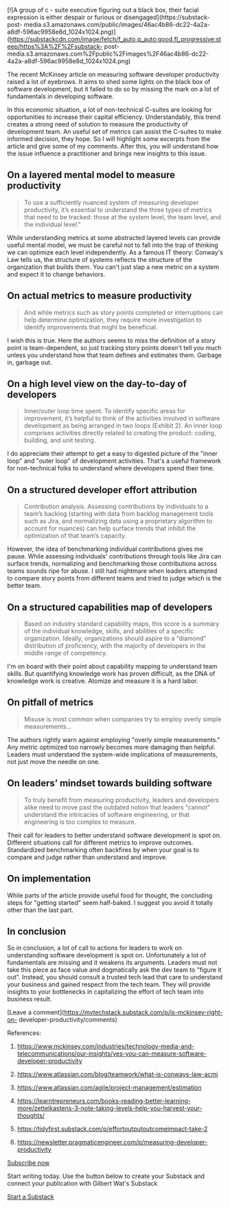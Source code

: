 [![A group of c - suite executive figuring out a black box, their facial
expression is either despair or furious or disengaged](https://substack-post-
media.s3.amazonaws.com/public/images/46ac4b86-dc22-4a2a-a8df-596ac9958e8d_1024x1024.png)](https://substackcdn.com/image/fetch/f_auto,q_auto:good,fl_progressive:steep/https%3A%2F%2Fsubstack-
post-
media.s3.amazonaws.com%2Fpublic%2Fimages%2F46ac4b86-dc22-4a2a-a8df-596ac9958e8d_1024x1024.png)

The recent McKinsey article on measuring software developer productivity
raised a lot of eyebrows. It aims to shed some lights on the black box of
software development, but it failed to do so by missing the mark on a lot of
fundamentals in developing software.

In this economic situation, a lot of non-technical C-suites are looking for
opportunities to increase their capital efficiency. Understandably, this trend
creates a strong need of solution to measure the productivity of development
team. An useful set of metrics can assist the C-suites to make informed
decision, they hope. So I will highlight some excerpts from the article and
give some of my comments. After this, you will understand how the issue
influence a practitioner and brings new insights to this issue.

## On a layered mental model to measure productivity

> To use a sufficiently nuanced system of measuring developer productivity,
> it’s essential to understand the three types of metrics that need to be
> tracked: those at the system level, the team level, and the individual
> level."

While understanding metrics at some abstracted layered levels can provide
useful mental model, we must be careful not to fall into the trap of thinking
we can optimize each level independently. As a famous IT theory: Conway's Law
tells us, the structure of systems reflects the structure of the organization
that builds them. You can't just slap a new metric on a system and expect it
to change behaviors.

## On actual metrics to measure productivity

> And while metrics such as story points completed or interruptions can help
> determine optimization, they require more investigation to identify
> improvements that might be beneficial.

I wish this is true. Here the authors seems to miss the definition of a story
point is team-dependent, so just tracking story points doesn't tell you much
unless you understand how that team defines and estimates them. Garbage in,
garbage out.

## On a high level view on the day-to-day of developers

> Inner/outer loop time spent. To identify specific areas for improvement,
> it’s helpful to think of the activities involved in software development as
> being arranged in two loops (Exhibit 2). An inner loop comprises activities
> directly related to creating the product: coding, building, and unit
> testing.

I do appreciate their attempt to get a easy to digested picture of the "inner
loop" and "outer loop" of development activities. That's a useful framework
for non-technical folks to understand where developers spend their time.

## On a structured developer effort attribution

> Contribution analysis. Assessing contributions by individuals to a team’s
> backlog (starting with data from backlog management tools such as Jira, and
> normalizing data using a proprietary algorithm to account for nuances) can
> help surface trends that inhibit the optimization of that team’s capacity.

However, the idea of benchmarking individual contributions gives me pause.
While assessing individuals' contributions through tools like Jira can surface
trends, normalizing and benchmarking those contributions across teams sounds
ripe for abuse. I still had nightmare when leaders attempted to compare story
points from different teams and tried to judge which is the better team.

## On a structured capabilities map of developers

> Based on industry standard capability maps, this score is a summary of the
> individual knowledge, skills, and abilities of a specific organization.
> Ideally, organizations should aspire to a “diamond” distribution of
> proficiency, with the majority of developers in the middle range of
> competency.

I'm on board with their point about capability mapping to understand team
skills. But quantifying knowledge work has proven difficult, as the DNA of
knowledge work is creative. Atomize and measure it is a hard labor.

## On pitfall of metrics

> Misuse is most common when companies try to employ overly simple
> measurements…

The authors rightly warn against employing "overly simple measurements." Any
metric optimized too narrowly becomes more damaging than helpful. Leaders must
understand the system-wide implications of measurements, not just move the
needle on one.

## On leaders’ mindset towards building software

> To truly benefit from measuring productivity, leaders and developers alike
> need to move past the outdated notion that leaders “cannot” understand the
> intricacies of software engineering, or that engineering is too complex to
> measure.

Their call for leaders to better understand software development is spot on.
Different situations call for different metrics to improve outcomes.
Standardized benchmarking often backfires by when your goal is to compare and
judge rather than understand and improve.

## On implementation

While parts of the article provide useful food for thought, the concluding
steps for "getting started" seem half-baked. I suggest you avoid it totally
other than the last part.

## In conclusion

So in conclusion, a lot of call to actions for leaders to work on
understanding software development is spot on. Unfortunately a lot of
fundamentals are missing and it weakens its arguments. Leaders must not take
this piece as face value and dogmatically ask the dev team to "figure it out".
Instead, you should consult a trusted tech lead that care to understand your
business and gained respect from the tech team. They will provide insights to
your bottlenecks in capitalizing the effort of tech team into business result.

[Leave a comment](https://mvtechstack.substack.com/p/is-mckinsey-right-on-
developer-productivity/comments)

References:

  1. <https://www.mckinsey.com/industries/technology-media-and-telecommunications/our-insights/yes-you-can-measure-software-developer-productivity>

  2. <https://www.atlassian.com/blog/teamwork/what-is-conways-law-acmi>

  3. <https://www.atlassian.com/agile/project-management/estimation>

  4. <https://learntrepreneurs.com/books-reading-better-learning-more/zettelkastens-3-note-taking-levels-help-you-harvest-your-thoughts/>

  5. <https://tidyfirst.substack.com/p/effortoutputoutcomeimpact-take-2>

  6. <https://newsletter.pragmaticengineer.com/p/measuring-developer-productivity>

[Subscribe now](https://mvtechstack.substack.com/subscribe?)

Start writing today. Use the button below to create your Substack and connect
your publication with Gilbert Wat's Substack

[Start a
Substack](https://substack.com/refer/gilbertwat?utm_source=substack&utm_context=post&utm_content=undefined&utm_campaign=writer_referral_button)


